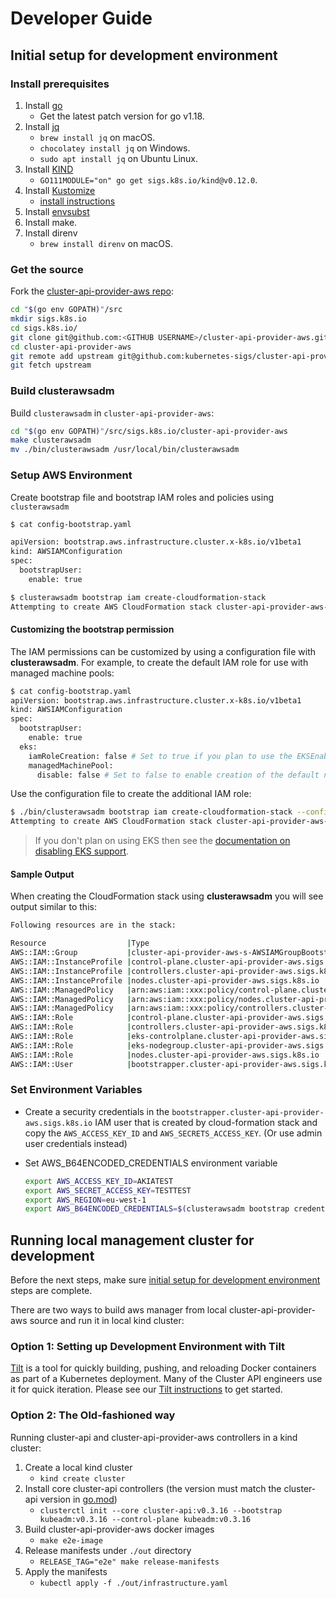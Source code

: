 # Developer Guide

## Initial setup for development environment

### Install prerequisites

1. Install [go][go]
    - Get the latest patch version for go v1.18.
2. Install [jq][jq]
    - `brew install jq` on macOS.
    - `chocolatey install jq` on Windows.
    - `sudo apt install jq` on Ubuntu Linux.
3. Install [KIND][kind]
    - `GO111MODULE="on" go get sigs.k8s.io/kind@v0.12.0`.
4. Install [Kustomize][kustomize]
    - [install instructions](https://kubectl.docs.kubernetes.io/installation/kustomize/)
5. Install [envsubst][envsubst]
6. Install make.
7. Install direnv
    - `brew install direnv` on macOS.

### Get the source

Fork the [cluster-api-provider-aws repo](https://github.com/kubernetes-sigs/cluster-api-provider-aws):

```bash
cd "$(go env GOPATH)"/src
mkdir sigs.k8s.io
cd sigs.k8s.io/
git clone git@github.com:<GITHUB USERNAME>/cluster-api-provider-aws.git
cd cluster-api-provider-aws
git remote add upstream git@github.com:kubernetes-sigs/cluster-api-provider-aws.git
git fetch upstream
```

### Build clusterawsadm

Build `clusterawsadm` in `cluster-api-provider-aws`:

```bash
cd "$(go env GOPATH)"/src/sigs.k8s.io/cluster-api-provider-aws
make clusterawsadm
mv ./bin/clusterawsadm /usr/local/bin/clusterawsadm
```

### Setup AWS Environment

Create bootstrap file and bootstrap IAM roles and policies using `clusterawsadm`

```bash
$ cat config-bootstrap.yaml

apiVersion: bootstrap.aws.infrastructure.cluster.x-k8s.io/v1beta1
kind: AWSIAMConfiguration
spec:
  bootstrapUser:
    enable: true

$ clusterawsadm bootstrap iam create-cloudformation-stack
Attempting to create AWS CloudFormation stack cluster-api-provider-aws-sigs-k8s-io
```

#### Customizing the bootstrap permission

The IAM permissions can be customized by using a configuration file with **clusterawsadm**. For example, to create the default IAM role for use with managed machine pools:

```bash
$ cat config-bootstrap.yaml
apiVersion: bootstrap.aws.infrastructure.cluster.x-k8s.io/v1beta1
kind: AWSIAMConfiguration
spec:
  bootstrapUser:
    enable: true
  eks:
    iamRoleCreation: false # Set to true if you plan to use the EKSEnableIAM feature flag to enable automatic creation of IAM roles
    managedMachinePool:
      disable: false # Set to false to enable creation of the default node role for managed machine pools
```

Use the configuration file to create the additional IAM role:

```bash
$ ./bin/clusterawsadm bootstrap iam create-cloudformation-stack --config=config-bootstrap.yaml
Attempting to create AWS CloudFormation stack cluster-api-provider-aws-sigs-k8s-io
```

> If you don't plan on using EKS then see the [documentation on disabling EKS support](../topics/eks/disabling.md).

#### Sample Output

When creating the CloudFormation stack using **clusterawsadm** you will see output similar to this:

```bash
Following resources are in the stack:

Resource                  |Type                                                                                |Status
AWS::IAM::Group           |cluster-api-provider-aws-s-AWSIAMGroupBootstrapper-ME9XZVCO2491                     |CREATE_COMPLETE
AWS::IAM::InstanceProfile |control-plane.cluster-api-provider-aws.sigs.k8s.io                                  |CREATE_COMPLETE
AWS::IAM::InstanceProfile |controllers.cluster-api-provider-aws.sigs.k8s.io                                    |CREATE_COMPLETE
AWS::IAM::InstanceProfile |nodes.cluster-api-provider-aws.sigs.k8s.io                                          |CREATE_COMPLETE
AWS::IAM::ManagedPolicy   |arn:aws:iam::xxx:policy/control-plane.cluster-api-provider-aws.sigs.k8s.io |CREATE_COMPLETE
AWS::IAM::ManagedPolicy   |arn:aws:iam::xxx:policy/nodes.cluster-api-provider-aws.sigs.k8s.io         |CREATE_COMPLETE
AWS::IAM::ManagedPolicy   |arn:aws:iam::xxx:policy/controllers.cluster-api-provider-aws.sigs.k8s.io   |CREATE_COMPLETE
AWS::IAM::Role            |control-plane.cluster-api-provider-aws.sigs.k8s.io                                  |CREATE_COMPLETE
AWS::IAM::Role            |controllers.cluster-api-provider-aws.sigs.k8s.io                                    |CREATE_COMPLETE
AWS::IAM::Role            |eks-controlplane.cluster-api-provider-aws.sigs.k8s.io                               |CREATE_COMPLETE
AWS::IAM::Role            |eks-nodegroup.cluster-api-provider-aws.sigs.k8s.io                                  |CREATE_COMPLETE
AWS::IAM::Role            |nodes.cluster-api-provider-aws.sigs.k8s.io                                          |CREATE_COMPLETE
AWS::IAM::User            |bootstrapper.cluster-api-provider-aws.sigs.k8s.io                                   |CREATE_COMPLETE
```

### Set Environment Variables

- Create a security credentials in the `bootstrapper.cluster-api-provider-aws.sigs.k8s.io` IAM user that is created by cloud-formation stack and copy the `AWS_ACCESS_KEY_ID` and `AWS_SECRETS_ACCESS_KEY`.
  (Or use admin user credentials instead)

- Set AWS_B64ENCODED_CREDENTIALS environment variable

   ```bash
   export AWS_ACCESS_KEY_ID=AKIATEST
   export AWS_SECRET_ACCESS_KEY=TESTTEST
   export AWS_REGION=eu-west-1
   export AWS_B64ENCODED_CREDENTIALS=$(clusterawsadm bootstrap credentials encode-as-profile)
   ```

## Running local management cluster for development

Before the next steps, make sure [initial setup for development environment][Initial-setup-for-development-environment] steps are complete.

[Initial-setup-for-development-environment]: ../development/development.html#initial-setup-for-development-environment

There are two ways to build aws manager from local cluster-api-provider-aws source and run it in local kind cluster:

### Option 1: Setting up Development Environment with Tilt

[Tilt][tilt] is a tool for quickly building, pushing, and reloading Docker containers as part of a Kubernetes deployment.
Many of the Cluster API engineers use it for quick iteration. Please see our [Tilt instructions][Tilt instructions] to get started.

[tilt]: https://tilt.dev
[Tilt instructions]: ../development/tilt-setup.md

### Option 2: The Old-fashioned way

Running cluster-api and cluster-api-provider-aws controllers in a kind cluster:

1. Create a local kind cluster
   - `kind create cluster`
2. Install core cluster-api controllers (the version must match the cluster-api version in [go.mod][go.mod])
   - `clusterctl init --core cluster-api:v0.3.16 --bootstrap kubeadm:v0.3.16 --control-plane kubeadm:v0.3.16`
3. Build cluster-api-provider-aws docker images
   - `make e2e-image`
4. Release manifests under `./out` directory
   - `RELEASE_TAG="e2e" make release-manifests`
5. Apply the manifests
   - `kubectl apply -f ./out/infrastructure.yaml`

[go]: https://golang.org/doc/install
[jq]: https://stedolan.github.io/jq/download/
[go.mod]: https://github.com/kubernetes-sigs/cluster-api-provider-aws/blob/master/go.mod
[kind]: https://sigs.k8s.io/kind
[kustomize]: https://github.com/kubernetes-sigs/kustomize
[kustomizelinux]: https://github.com/kubernetes-sigs/kustomize/blob/master/docs/INSTALL.md
[envsubst]: https://github.com/a8m/envsubst
